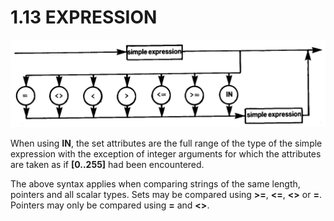 # 1.13 EXPRESSION

![diagram](diagrams/pic-1-13.png)

When using **IN**, the set attributes are the full range of the type of the simple expression with the exception of integer arguments for which the attributes are taken as if **[0..255]** had been encountered.

The above syntax applies when comparing strings of the same length, pointers and all scalar types. Sets may be compared using **>=**, **<=**, **<>** or **=**. Pointers may only be compared using **=** and **<>**.
